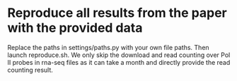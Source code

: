 # Reproduce all results from the paper with the provided data
Replace the paths in settings/paths.py with your own file paths.
Then launch reproduce.sh.
We only skip the download and read counting over Pol II probes in rna-seq files as it can take a month and directly provide the read counting result.
